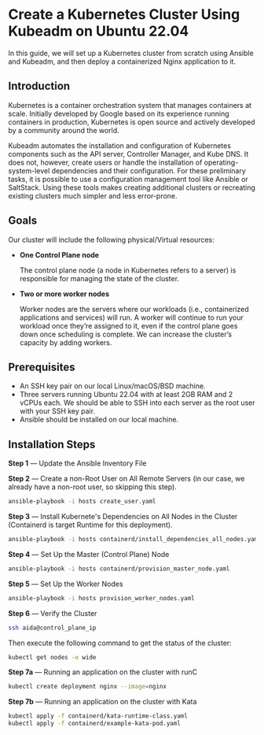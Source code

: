 # Create a Kubernetes Cluster Using Kubeadm on Ubuntu 22.04
In this guide, we will set up a Kubernetes cluster from scratch using Ansible and Kubeadm, and then deploy a containerized Nginx application to it.

## Introduction
Kubernetes is a container orchestration system that manages containers at scale. Initially developed by Google based on its experience running containers in production, Kubernetes is open source and actively developed by a community around the world.

Kubeadm automates the installation and configuration of Kubernetes components such as the API server, Controller Manager, and Kube DNS. It does not, however, create users or handle the installation of operating-system-level dependencies and their configuration. For these preliminary tasks, it is possible to use a configuration management tool like Ansible or SaltStack. Using these tools makes creating additional clusters or recreating existing clusters much simpler and less error-prone.
## Goals
Our cluster will include the following physical/Virtual resources:
- **One Control Plane node**

    The control plane node (a node in Kubernetes refers to a server) is responsible for managing the state of the cluster. 


- **Two or more worker nodes**

    Worker nodes are the servers where our workloads (i.e., containerized applications and services) will run. A worker will continue to run your workload once they’re assigned to it, even if the control plane goes down once scheduling is complete. We can increase the cluster’s capacity by adding workers.

## Prerequisites
- An SSH key pair on our local Linux/macOS/BSD machine. 
- Three servers running Ubuntu 22.04 with at least 2GB RAM and 2 vCPUs each. We should be able to SSH into each server as the root user with your SSH key pair.
- Ansible should be installed on our local machine. 

## Installation Steps
**Step 1** — Update the Ansible Inventory File

**Step 2** — Create a non-Root User on All Remote Servers (in our case, we already have a non-root user, so skipping this step).
```bash
ansible-playbook -i hosts create_user.yaml
```

**Step 3** — Install Kubernete's Dependencies on All Nodes in the Cluster (Containerd is target Runtime for this deployment).
```bash
ansible-playbook -i hosts containerd/install_dependencies_all_nodes.yaml
```

**Step 4** — Set Up the Master (Control Plane) Node
```bash
ansible-playbook -i hosts containerd/provision_master_node.yaml
```

**Step 5** — Set Up the Worker Nodes
```bash
ansible-playbook -i hosts provision_worker_nodes.yaml
```

**Step 6** — Verify the Cluster
```bash
ssh aida@control_plane_ip
```
Then execute the following command to get the status of the cluster:
```bash
kubectl get nodes -o wide
```

**Step 7a** — Running an application on the cluster with runC
```bash
kubectl create deployment nginx --image=nginx
```

**Step 7b** — Running an application on the cluster with Kata
```bash
kubectl apply -f containerd/kata-runtime-class.yaml
kubectl apply -f containerd/example-kata-pod.yaml
```